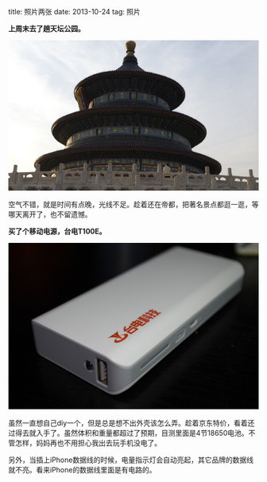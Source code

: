 title: 照片两张
date: 2013-10-24
tag: 照片

**上周末去了趟天坛公园。**

![tiantan](/static/img/tiantan.jpg)

空气不错，就是时间有点晚，光线不足。趁着还在帝都，把著名景点都逛一逛，等哪天离开了，也不留遗憾。

**买了个移动电源，台电T100E。**

![taidian](/static/img/taidian.jpg)

虽然一直想自己diy一个，但是总是想不出外壳该怎么弄。趁着京东特价，看着还过得去就入手了。虽然体积和重量都超过了预期，目测里面是4节18650电池。不管怎样，妈妈再也不用担心我出去玩手机没电了。

另外，当插上iPhone数据线的时候，电量指示灯会自动亮起，其它品牌的数据线就不亮。看来iPhone的数据线里面是有电路的。
